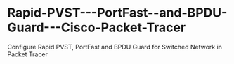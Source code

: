 # Rapid-PVST---PortFast--and-BPDU-Guard---Cisco-Packet-Tracer
 Configure Rapid PVST, PortFast and BPDU Guard for Switched Network in Packet Tracer
